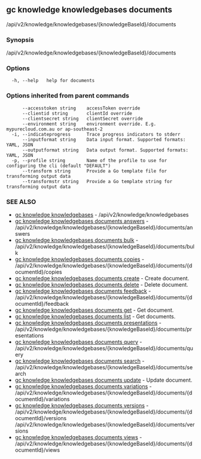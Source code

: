 ## gc knowledge knowledgebases documents

/api/v2/knowledge/knowledgebases/{knowledgeBaseId}/documents

### Synopsis

/api/v2/knowledge/knowledgebases/{knowledgeBaseId}/documents

### Options

```
  -h, --help   help for documents
```

### Options inherited from parent commands

```
      --accesstoken string    accessToken override
      --clientid string       clientId override
      --clientsecret string   clientSecret override
      --environment string    environment override. E.g. mypurecloud.com.au or ap-southeast-2
  -i, --indicateprogress      Trace progress indicators to stderr
      --inputformat string    Data input format. Supported formats: YAML, JSON
      --outputformat string   Data output format. Supported formats: YAML, JSON
  -p, --profile string        Name of the profile to use for configuring the cli (default "DEFAULT")
      --transform string      Provide a Go template file for transforming output data
      --transformstr string   Provide a Go template string for transforming output data
```

### SEE ALSO

* [gc knowledge knowledgebases](gc_knowledge_knowledgebases.html)	 - /api/v2/knowledge/knowledgebases
* [gc knowledge knowledgebases documents answers](gc_knowledge_knowledgebases_documents_answers.html)	 - /api/v2/knowledge/knowledgebases/{knowledgeBaseId}/documents/answers
* [gc knowledge knowledgebases documents bulk](gc_knowledge_knowledgebases_documents_bulk.html)	 - /api/v2/knowledge/knowledgebases/{knowledgeBaseId}/documents/bulk
* [gc knowledge knowledgebases documents copies](gc_knowledge_knowledgebases_documents_copies.html)	 - /api/v2/knowledge/knowledgebases/{knowledgeBaseId}/documents/{documentId}/copies
* [gc knowledge knowledgebases documents create](gc_knowledge_knowledgebases_documents_create.html)	 - Create document.
* [gc knowledge knowledgebases documents delete](gc_knowledge_knowledgebases_documents_delete.html)	 - Delete document.
* [gc knowledge knowledgebases documents feedback](gc_knowledge_knowledgebases_documents_feedback.html)	 - /api/v2/knowledge/knowledgebases/{knowledgeBaseId}/documents/{documentId}/feedback
* [gc knowledge knowledgebases documents get](gc_knowledge_knowledgebases_documents_get.html)	 - Get document.
* [gc knowledge knowledgebases documents list](gc_knowledge_knowledgebases_documents_list.html)	 - Get documents.
* [gc knowledge knowledgebases documents presentations](gc_knowledge_knowledgebases_documents_presentations.html)	 - /api/v2/knowledge/knowledgebases/{knowledgeBaseId}/documents/presentations
* [gc knowledge knowledgebases documents query](gc_knowledge_knowledgebases_documents_query.html)	 - /api/v2/knowledge/knowledgebases/{knowledgeBaseId}/documents/query
* [gc knowledge knowledgebases documents search](gc_knowledge_knowledgebases_documents_search.html)	 - /api/v2/knowledge/knowledgebases/{knowledgeBaseId}/documents/search
* [gc knowledge knowledgebases documents update](gc_knowledge_knowledgebases_documents_update.html)	 - Update document.
* [gc knowledge knowledgebases documents variations](gc_knowledge_knowledgebases_documents_variations.html)	 - /api/v2/knowledge/knowledgebases/{knowledgeBaseId}/documents/{documentId}/variations
* [gc knowledge knowledgebases documents versions](gc_knowledge_knowledgebases_documents_versions.html)	 - /api/v2/knowledge/knowledgebases/{knowledgeBaseId}/documents/{documentId}/versions /api/v2/knowledge/knowledgebases/{knowledgeBaseId}/documents/versions
* [gc knowledge knowledgebases documents views](gc_knowledge_knowledgebases_documents_views.html)	 - /api/v2/knowledge/knowledgebases/{knowledgeBaseId}/documents/{documentId}/views


